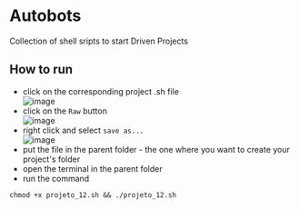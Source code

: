 # Autobots
Collection of shell sripts to start Driven Projects


## How to run

- click on the corresponding project .sh file <br/>![image](https://user-images.githubusercontent.com/3311672/151236732-10982368-df59-4522-a4e7-fbe16612bd16.png)<br/>
- click on the `Raw` button <br/>![image](https://user-images.githubusercontent.com/3311672/151235630-efe66da7-46ee-4451-87b4-7cc9a0b36406.png) <br/>
- right click and select `save as...` <br/> ![image](https://user-images.githubusercontent.com/3311672/151236511-b779eaaf-b5c0-48ad-85cc-1cc69301686d.png) <br/>
- put the file in the parent folder - the one where you want to create your project's folder
- open the terminal in the parent folder
- run the command 
 ```
 chmod +x projeto_12.sh && ./projeto_12.sh
 ```


